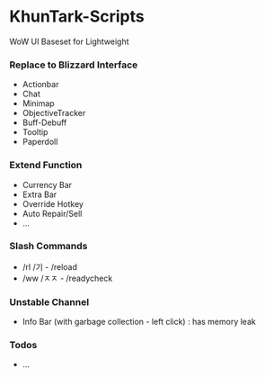 # KhunTark-Scripts
WoW UI Baseset for Lightweight

### Replace to Blizzard Interface
- Actionbar
- Chat
- Minimap
- ObjectiveTracker
- Buff-Debuff
- Tooltip
- Paperdoll

### Extend Function
- Currency Bar
- Extra Bar
- Override Hotkey
- Auto Repair/Sell
- ...

### Slash Commands
- /rl /기 - /reload
- /ww /ㅈㅈ - /readycheck

### Unstable Channel
- Info Bar (with garbage collection - left click) : has memory leak

### Todos
- ...

